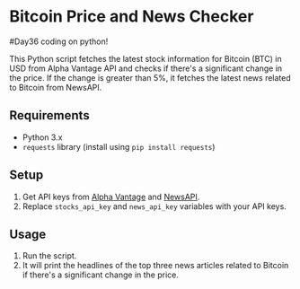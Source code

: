 # Bitcoin Price and News Checker

#Day36 coding on python!

This Python script fetches the latest stock information for Bitcoin (BTC) in USD from Alpha Vantage API and checks if there's a significant change in the price. If the change is greater than 5%, it fetches the latest news related to Bitcoin from NewsAPI.

## Requirements

- Python 3.x
- `requests` library (install using `pip install requests`)

## Setup

1. Get API keys from [Alpha Vantage](https://www.alphavantage.co/) and [NewsAPI](https://newsapi.org/).
2. Replace `stocks_api_key` and `news_api_key` variables with your API keys.

## Usage

1. Run the script.
2. It will print the headlines of the top three news articles related to Bitcoin if there's a significant change in the price.
